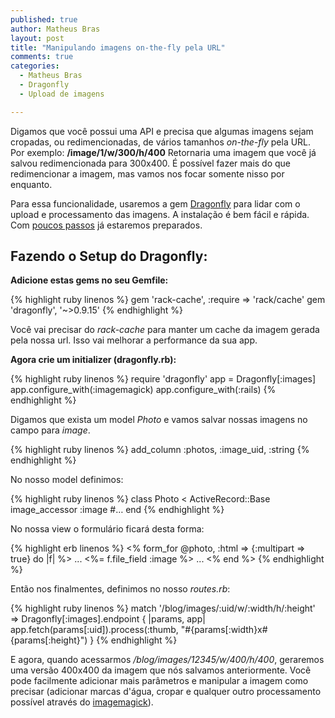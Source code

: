 ```yaml
---
published: true
author: Matheus Bras
layout: post
title: "Manipulando imagens on-the-fly pela URL"
comments: true
categories:
  - Matheus Bras
  - Dragonfly
  - Upload de imagens

---
```


Digamos que você possui uma API e precisa que algumas imagens sejam cropadas, ou redimencionadas, de vários tamanhos *on-the-fly* pela URL. Por exemplo: **/image/1/w/300/h/400** Retornaria uma imagem que você já salvou redimencionada para 300x400. É possível fazer mais do que redimencionar a imagem, mas vamos nos focar somente nisso por enquanto.

<!--more-->

Para essa funcionalidade, usaremos a gem [Dragonfly][1] para lidar com o upload e processamento das imagens. A instalação é bem fácil e rápida. Com [poucos passos][2] já estaremos preparados.

## Fazendo o Setup do Dragonfly:

**Adicione estas gems no seu Gemfile:**

{% highlight ruby linenos %}
  gem 'rack-cache', :require => 'rack/cache'
  gem 'dragonfly', '~>0.9.15'
{% endhighlight %}

Você vai precisar do *rack-cache* para manter um cache da imagem gerada pela nossa url. Isso vai melhorar a performance da sua app.

**Agora crie um initializer (dragonfly.rb):**

{% highlight ruby linenos %}
  require 'dragonfly'
  app = Dragonfly[:images]
  app.configure_with(:imagemagick)
  app.configure_with(:rails)
{% endhighlight %}

Digamos que exista um model *Photo* e vamos salvar nossas imagens no campo para *image*.

{% highlight ruby linenos %}
  add_column :photos, :image_uid,  :string
{% endhighlight %}

No nosso model definimos:

{% highlight ruby linenos %}
class Photo < ActiveRecord::Base
    image_accessor :image
    #…
end
{% endhighlight %}

No nossa view o formulário ficará desta forma:

{% highlight erb linenos %}
<% form_for @photo, :html => {:multipart => true} do |f| %>
    ...
    <%= f.file_field :image %>
    ...
<% end %>
{% endhighlight %}

Então nos finalmentes, definimos no nosso *routes.rb*:

{% highlight ruby linenos %}
match '/blog/images/:uid/w/:width/h/:height' => Dragonfly[:images].endpoint { |params, app|
    app.fetch(params[:uid]).process(:thumb, "#{params[:width}x#{params[:height}")
}
{% endhighlight %}

E agora, quando acessarmos */blog/images/12345/w/400/h/400*, geraremos uma versão 400x400 da imagem que nós salvamos anteriormente. Você pode facilmente adicionar mais parâmetros e manipular a imagem como precisar (adicionar marcas d'água, cropar e qualquer outro processamento possível através do [imagemagick][3]).

[1]: https://github.com/markevans/dragonfly
[2]: https://github.com/markevans/dragonfly#for-the-lazy-rails-user
[3]: http://www.imagemagick.org/script/index.php

